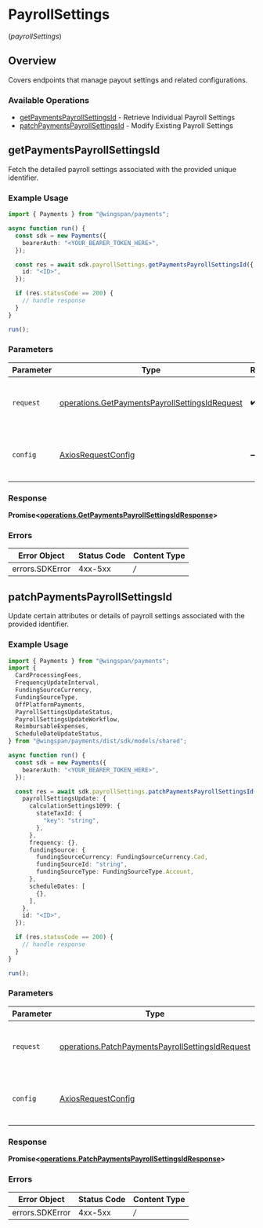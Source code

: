 # PayrollSettings
(*payrollSettings*)

## Overview

Covers endpoints that manage payout settings and related configurations.

### Available Operations

* [getPaymentsPayrollSettingsId](#getpaymentspayrollsettingsid) - Retrieve Individual Payroll Settings
* [patchPaymentsPayrollSettingsId](#patchpaymentspayrollsettingsid) - Modify Existing Payroll Settings

## getPaymentsPayrollSettingsId

Fetch the detailed payroll settings associated with the provided unique identifier.

### Example Usage

```typescript
import { Payments } from "@wingspan/payments";

async function run() {
  const sdk = new Payments({
    bearerAuth: "<YOUR_BEARER_TOKEN_HERE>",
  });

  const res = await sdk.payrollSettings.getPaymentsPayrollSettingsId({
    id: "<ID>",
  });

  if (res.statusCode == 200) {
    // handle response
  }
}

run();
```

### Parameters

| Parameter                                                                                                            | Type                                                                                                                 | Required                                                                                                             | Description                                                                                                          |
| -------------------------------------------------------------------------------------------------------------------- | -------------------------------------------------------------------------------------------------------------------- | -------------------------------------------------------------------------------------------------------------------- | -------------------------------------------------------------------------------------------------------------------- |
| `request`                                                                                                            | [operations.GetPaymentsPayrollSettingsIdRequest](../../sdk/models/operations/getpaymentspayrollsettingsidrequest.md) | :heavy_check_mark:                                                                                                   | The request object to use for the request.                                                                           |
| `config`                                                                                                             | [AxiosRequestConfig](https://axios-http.com/docs/req_config)                                                         | :heavy_minus_sign:                                                                                                   | Available config options for making requests.                                                                        |


### Response

**Promise<[operations.GetPaymentsPayrollSettingsIdResponse](../../sdk/models/operations/getpaymentspayrollsettingsidresponse.md)>**
### Errors

| Error Object    | Status Code     | Content Type    |
| --------------- | --------------- | --------------- |
| errors.SDKError | 4xx-5xx         | */*             |

## patchPaymentsPayrollSettingsId

Update certain attributes or details of payroll settings associated with the provided identifier.

### Example Usage

```typescript
import { Payments } from "@wingspan/payments";
import {
  CardProcessingFees,
  FrequencyUpdateInterval,
  FundingSourceCurrency,
  FundingSourceType,
  OffPlatformPayments,
  PayrollSettingsUpdateStatus,
  PayrollSettingsUpdateWorkflow,
  ReimbursableExpenses,
  ScheduleDateUpdateStatus,
} from "@wingspan/payments/dist/sdk/models/shared";

async function run() {
  const sdk = new Payments({
    bearerAuth: "<YOUR_BEARER_TOKEN_HERE>",
  });

  const res = await sdk.payrollSettings.patchPaymentsPayrollSettingsId({
    payrollSettingsUpdate: {
      calculationSettings1099: {
        stateTaxId: {
          "key": "string",
        },
      },
      frequency: {},
      fundingSource: {
        fundingSourceCurrency: FundingSourceCurrency.Cad,
        fundingSourceId: "string",
        fundingSourceType: FundingSourceType.Account,
      },
      scheduleDates: [
        {},
      ],
    },
    id: "<ID>",
  });

  if (res.statusCode == 200) {
    // handle response
  }
}

run();
```

### Parameters

| Parameter                                                                                                                | Type                                                                                                                     | Required                                                                                                                 | Description                                                                                                              |
| ------------------------------------------------------------------------------------------------------------------------ | ------------------------------------------------------------------------------------------------------------------------ | ------------------------------------------------------------------------------------------------------------------------ | ------------------------------------------------------------------------------------------------------------------------ |
| `request`                                                                                                                | [operations.PatchPaymentsPayrollSettingsIdRequest](../../sdk/models/operations/patchpaymentspayrollsettingsidrequest.md) | :heavy_check_mark:                                                                                                       | The request object to use for the request.                                                                               |
| `config`                                                                                                                 | [AxiosRequestConfig](https://axios-http.com/docs/req_config)                                                             | :heavy_minus_sign:                                                                                                       | Available config options for making requests.                                                                            |


### Response

**Promise<[operations.PatchPaymentsPayrollSettingsIdResponse](../../sdk/models/operations/patchpaymentspayrollsettingsidresponse.md)>**
### Errors

| Error Object    | Status Code     | Content Type    |
| --------------- | --------------- | --------------- |
| errors.SDKError | 4xx-5xx         | */*             |
